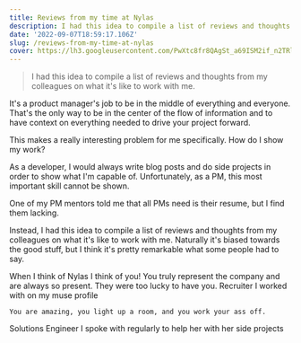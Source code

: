 ```yaml
---
title: Reviews from my time at Nylas
description: I had this idea to compile a list of reviews and thoughts from my colleagues on what it's like to work with me.
date: '2022-09-07T18:59:17.106Z'
slug: /reviews-from-my-time-at-nylas
cover: https://lh3.googleusercontent.com/PwXtc8fr8QAgSt_a69ISM2if_n2TRli0MqEWOLcf--lTT88vpKb49XmKSDBy-c9-LahTKSLV_sL_qC9OjpbExVGGUq9CTFeYwnJRPB1r98KeKD4KAqjKU7TGy7R7xSMOhT3dLE-o7BEHaGNFdlgxyCoYsKOiFhWp8fcQB14hUSTmRCNWSu3T73qUFdQwmllVn0Sc4EweoPMURundu-jmyzLAgV4zQX5APdikbJbxG_EDK0K9FEGNFVexwqKP8wa3GoFjK7_H-kejFAAWwnkAr1CFoifr0wO5FnYQzSGALYC3yN-f1BQVU8IrVcbyxPmVg8VUsSH4U_5wjHWwIdMqItSYBy0lChTS-s5Hk6bEkRYtbo2lFalP1RQkjBaIVgUyVFZVC2LU6tgUWrmhx1guvInSbBlzn2LFcSN8g6jpBTwqrwlIjI4LG_RxfUdDi0N3qIEEoaf14J6z97LZmBL01kMU9EDUxLVD33BVQp9TOFi--K9Y6Ly_u20_gPvr4z007BYWjfL78dxLvIjWsNzePgDG1IiY9obYQSD4dAw7EhhMiTjefCNtoG5xVe9eydGWRYrzMpC1lqhX3Nunp1-dfMPpiukA6Oeh_Gi3C9K0qOGMH4Msl6cPbXctGlu7Yz3O-JRdwaGr-kz1_gLWC7hbVXvt36_vU6ipAHjQau7cTQ2h1KPwGf6b4CkjWlZR3-oUz9V9uL4MUDG8J3DZ-h2ClFv1Bhb2UP6cb2PACptxdrOTn59D4WbWTsEym5jY=w462-h306-no?authuser=0
---
```


> I had this idea to compile a list of reviews and thoughts from my colleagues on what it's like to work with me.

It's a product manager's job to be in the middle of everything and everyone. That's the only way to be in the center of the flow of information and to have context on everything needed to drive your project forward.

This makes a really interesting problem for me specifically. How do I show my work?

As a developer, I would always write blog posts and do side projects in order to show what I'm capable of. Unfortunately, as a PM, this most important skill cannot be shown.

One of my PM mentors told me that all PMs need is their resume, but I find them lacking. 

Instead, I had this idea to compile a list of reviews and thoughts from my colleagues on what it's like to work with me. Naturally it's biased towards the good stuff, but I think it's pretty remarkable what some people had to say.


When I think of Nylas I think of you! You truly represent the company and are always so present. They were too lucky to have you.
Recruiter I worked with on my muse profile 

    You are amazing, you light up a room, and you work your ass off.
Solutions Engineer I spoke with regularly to help her with her side projects


